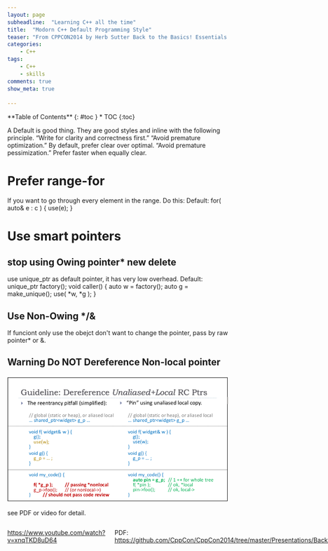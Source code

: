 ```yaml
---
layout: page
subheadline:  "Learning C++ all the time"
title:  "Modorn C++ Default Programming Style"
teaser: "From CPPCON2014 by Herb Sutter Back to the Basics! Essentials of Modern C++ Style"
categories:
    - C++
tags:
    - C++
    - skills
comments: true
show_meta: true

---
```

<div class="row">
<div class="medium-9 medium-push-10 columns" markdown="1">
<div class="panel radius" markdown="1">
**Table of Contents**
{: #toc }
*  TOC
{:toc}
</div>
</div><!-- /.medium-4.columns -->


A Default is good thing. They are good styles and inline with the following principle.
	“Write for clarity and correctness first.”
	“Avoid premature optimization.” By default, prefer clear over optimal.
	“Avoid premature pessimization.” Prefer faster when equally clear.

# Prefer range-for
If you want to go through every element in the range. Do this:
Default:
	for( auto& e : c ) 
	{ 
		use(e); 
	}
# Use smart pointers
## stop using Owing pointer* new delete
use unique_ptr as default pointer, it has very low overhead.
Default:
	unique_ptr<widget> factory();
	void caller() 
	{
		auto w = factory();
		auto g = make_unique<gadget>();
		use( *w, *g );
	}
## Use Non-Owing */& 
If funciont only use the obejct don't want to change the pointer, pass by raw pointer* or &.

## Warning Do NOT Dereference Non-local pointer
![alt text][DereferencePointer]

[DereferencePointer]: https://raw.githubusercontent.com/cuixiongyi/cuixiongyi.github.io/master/images/C%2B%2B_DereferencePointer.png "DereferencePointer"

see PDF or video for detail.

<div class="medium-14 medium-pull-3 columns" markdown="1">


https://www.youtube.com/watch?v=xnqTKD8uD64

PDF:
https://github.com/CppCon/CppCon2014/tree/master/Presentations/Back%20to%20the%20Basics!%20Essentials%20of%20Modern%20C%2B%2B%20Style


</div><!-- /.medium-8.columns -->

</div><!-- /.row -->
